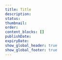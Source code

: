 ```yaml
---
title: Title
description:
status:
thumbnail:
order:
content_blocks: []
publishDate:
expiryDate:
show_global_header: true
show_global_footer: true
---
```

